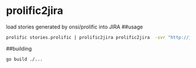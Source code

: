 # prolific2jira
load stories generated by onsi/prolific into JIRA
##usage
```bash
prolific stories.prolific | prolific2jira prolific2jira  -svr "http://jira.example.net" -user "user" -pass "NotAPassword1" -prj "PROJ"
```
##building
```bash
go build ./...
```
